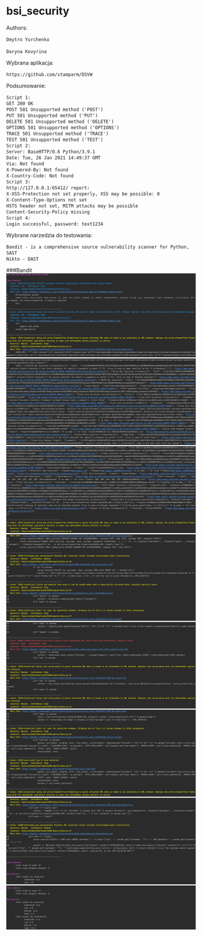 # bsi_security

Authors:

    Dmytro Yurchenko

    Daryna Kovyrina
    
Wybrana aplikacja:    
    
    https://github.com/stamparm/DSVW
    
Podsumowanie:

    Script 1:
    GET 200 OK
    POST 501 Unsupported method ('POST')
    PUT 501 Unsupported method ('PUT')
    DELETE 501 Unsupported method ('DELETE')
    OPTIONS 501 Unsupported method ('OPTIONS')
    TRACE 501 Unsupported method ('TRACE')
    TEST 501 Unsupported method ('TEST')
    Script 2:
    Server: BaseHTTP/0.6 Python/3.9.1
    Date: Tue, 26 Jan 2021 14:49:37 GMT
    Via: Not found
    X-Powered-By: Not found
    X-Country-Code: Not found
    Script 3:
    http://127.0.0.1:65412/ report:
    X-XSS-Protection not set properly, XSS may be possible: 0
    X-Content-Type-Options not set
    HSTS header not set, MITM attacks may be possible
    Content-Security-Policy missing
    Script 4:
    Login successful, password: text1234
    
Wybrane narzedzia do testowania:

    Bandit - is a comprehensive source vulnerability scanner for Python, SAST
    Nikto - DAST

###Bandit
![alt text](https://github.com/HollisLynch/bsi_security/blob/main/lab13-images/Знімок%20екрана%202021-02-08%20о%2007.41.29.png?raw=true)
![alt text](https://github.com/HollisLynch/bsi_security/blob/main/lab13-images/Знімок%20екрана%202021-02-08%20о%2007.42.03.png?raw=true)
![alt text](https://github.com/HollisLynch/bsi_security/blob/main/lab13-images/Знімок%20екрана%202021-02-08%20о%2007.42.21.png?raw=true)
![alt text](https://github.com/HollisLynch/bsi_security/blob/main/lab13-images/Знімок%20екрана%202021-02-08%20о%2007.42.38.png?raw=true)
![alt text](https://github.com/HollisLynch/bsi_security/blob/main/lab13-images/Знімок%20екрана%202021-02-08%20о%2007.42.50.png?raw=true)
![alt text](https://github.com/HollisLynch/bsi_security/blob/main/lab13-images/Знімок%20екрана%202021-02-08%20о%2007.43.21.png?raw=true)
![alt text](https://github.com/HollisLynch/bsi_security/blob/main/lab13-images/Знімок%20екрана%202021-02-08%20о%2007.43.30.png?raw=true)
![alt text](https://github.com/HollisLynch/bsi_security/blob/main/lab13-images/Знімок%20екрана%202021-02-08%20о%2007.43.51.png?raw=true)

